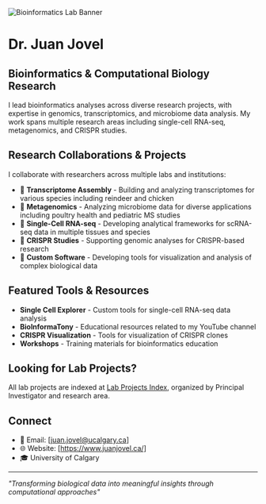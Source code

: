 ![Bioinformatics Lab Banner](bio-banner-3.jpg)

# Dr. Juan Jovel

## Bioinformatics & Computational Biology Research

I lead bioinformatics analyses across diverse research projects, with expertise in genomics, transcriptomics, and microbiome data analysis. My work spans multiple research areas including single-cell RNA-seq, metagenomics, and CRISPR studies.

## Research Collaborations & Projects

I collaborate with researchers across multiple labs and institutions:

- 🧬 **Transcriptome Assembly** - Building and analyzing transcriptomes for various species including reindeer and chicken
- 🦠 **Metagenomics** - Analyzing microbiome data for diverse applications including poultry health and pediatric MS studies
- 🔬 **Single-Cell RNA-seq** - Developing analytical frameworks for scRNA-seq data in multiple tissues and species
- 🧪 **CRISPR Studies** - Supporting genomic analyses for CRISPR-based research
- 🧮 **Custom Software** - Developing tools for visualization and analysis of complex biological data

## Featured Tools & Resources

- **Single Cell Explorer** - Custom tools for single-cell RNA-seq data analysis
- **BioInformaTony** - Educational resources related to my YouTube channel
- **CRISPR Visualization** - Tools for visualization of CRISPR clones
- **Workshops** - Training materials for bioinformatics education

## Looking for Lab Projects?

All lab projects are indexed at [Lab Projects Index](https://github.com/jjovelc/projectsIndex), organized by Principal Investigator and research area.

## Connect

- 📧 Email: [juan.jovel@ucalgary.ca]
- 🌐 Website: [https://www.juanjovel.ca/]
- 🎓 University of Calgary

---

*"Transforming biological data into meaningful insights through computational approaches"*
